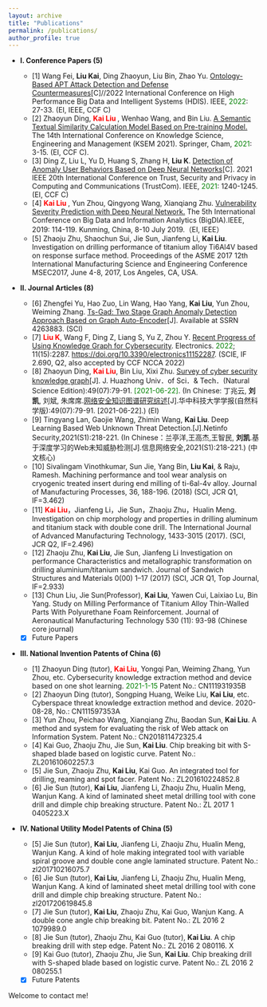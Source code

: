```yaml
---
layout: archive
title: "Publications"
permalink: /publications/
author_profile: true
---
```


<!--{% include base_path %}-->

<!--{% for post in site.publications reversed %}-->
<!--{% include archive-single.html %}-->
<!--{% endfor %}-->



* **I. Conference Papers (5)**
  * [1] Wang Fei, **Liu Kai**, Ding Zhaoyun, Liu Bin, Zhao Yu. [Ontology-Based APT Attack Detection and Defense Countermeasures](https://ieeexplore.ieee.org/document/9991678)[C]//2022 International Conference on High Performance Big Data and Intelligent Systems (HDIS). IEEE, <font color='green'>2022</font>: 27-33. (EI, IEEE, CCF C)
  * [2] Zhaoyun Ding, **<font color='red'> Kai Liu </font>**, Wenhao Wang, and Bin Liu. [A Semantic Textual Similarity Calculation Model Based on Pre-training Model.](https://doi.org/10.1007/978-3-030-82147-0_1) The 14th International Conference on Knowledge Science, Engineering and Management (KSEM 2021). Springer, Cham, <font color='green'>2021</font>: 3-15. (EI, CCF C).
  * [3] Ding Z, Liu L, Yu D, Huang S, Zhang H, **Liu K**. [Detection of Anomaly User Behaviors Based on Deep Neural Networks](https://ieeexplore.ieee.org/document/9724456)[C]. 2021 IEEE 20th International Conference on Trust, Security and Privacy in Computing and Communications (TrustCom). IEEE, <font color='green'>2021</font>: 1240-1245.(EI, CCF C)
  * [4] **<font color='red'> Kai Liu </font>**, Yun Zhou, Qingyong Wang, Xianqiang Zhu. [Vulnerability Severity Prediction with Deep Neural Network.](https://doi.org/10.1109/BigDIA.2019.8802851) The 5th International Conference on Big Data and Information Analytics (BigDIA).IEEE, 2019: 114-119. Kunming, China, 8-10 July 2019.（EI, IEEE）
  * [5] Zhaoju Zhu, Shaochun Sui, Jie Sun, Jianfeng Li, **Kai Liu**. Investigation on drilling performance of titanium alloy Ti6Al4V based on response surface method. Proceedings of the ASME 2017 12th International Manufacturing Science and Engineering Conference MSEC2017, June 4-8, 2017, Los Angeles, CA, USA.

* **II. Journal Articles (8)**
  * [6] Zhengfei Yu, Hao Zuo, Lin Wang, Hao Yang, **Kai Liu**, Yun Zhou, Weiming Zhang. [Ts-Gad: Two Stage Graph Anomaly Detection Approach Based on Graph Auto-Encoder](https://papers.ssrn.com/sol3/papers.cfm?abstract_id=4263883)[J]. Available at SSRN 4263883. (SCI)
  * [7] **<font color='red'>Liu K</font>**, Wang F, Ding Z, Liang S, Yu Z, Zhou Y. [Recent Progress of Using Knowledge Graph for Cybersecurity](https://www.mdpi.com/2079-9292/11/15/2287). Electronics. <font color='green'>2022</font>; 11(15):2287. https://doi.org/10.3390/electronics11152287. (SCIE, IF 2.690, Q2, also accepted by CCF NCCA 2022)
  * [8] Zhaoyun Ding, **<font color='red'>Kai Liu</font>**, Bin Liu, Xixi Zhu. [Survey of cyber security knowledge graph](http://adm.hustxb.com/paper/download?uuid=4c8965ca370334e8b003afb2f07c18b2)[J]. J. Huazhong Univ．of Sci．& Tech．(Natural Science Edition):49(07):79-91. <font color='green'>[2021-06-22]</font>. (In Chinese: 丁兆云, **刘凯**, 刘斌, 朱席席.[网络安全知识图谱研究综述](http://adm.hustxb.com/paper/download?uuid=4c8965ca370334e8b003afb2f07c18b2)[J].华中科技大学学报(自然科学版):49(07):79-91. [2021-06-22].) (EI)
  * [9] Tingyang Lan, Gaojie Wang, Zhimin Wang, **Kai Liu**. Deep Learning Based Web Unknown Threat Detection.[J].Netinfo Security,2021(S1):218-221. (In Chinese：兰亭洋,王高杰,王智民, **刘凯**.基于深度学习的Web未知威胁检测[J].信息网络安全,2021(S1):218-221.) (中文核心)
  * [10] Sivalingam Vinothkumar, Sun Jie, Yang Bin, **Liu Kai**, & Raju, Ramesh. Machining performance and tool wear analysis on cryogenic treated insert during end milling of ti-6al-4v alloy. Journal of Manufacturing Processes, 36, 188-196. (2018) (SCI, JCR Q1, IF=3.462)
  * [11] **<font color='red'>Kai Liu</font>**，Jianfeng Li，Jie Sun，Zhaoju Zhu，Hualin Meng. Investigation on chip morphology and properties in drilling aluminum and titanium stack with double cone drill. The International Journal of Advanced Manufacturing Technology, 1433-3015 (2017). (SCI, JCR Q2, IF=2.496)
  * [12] Zhaoju Zhu, **Kai Liu**, Jie Sun, Jianfeng Li Investigation on performance Characteristics and metallographic transformation on drilling aluminium/titanium sandwich. Journal of Sandwich Structures and Materials 0(00) 1–17 (2017) (SCI, JCR Q1, Top Journal, IF=2.933)
  * [13] Chun Liu, Jie Sun(Professor), **Kai Liu**, Yawen Cui, Laixiao Lu, Bin Yang. Study on Milling Performance of Titanium Alloy Thin-Walled Parts With Polyurethane Foam Reinforcement. Journal of Aeronautical Manufacturing Technology 530 (11): 93-98 (Chinese core journal)
  * [X] Future Papers
* **III. National Invention Patents of China (6)**
  * [1] Zhaoyun Ding (tutor), **<font color='red'>Kai Liu</font>**, Yongqi Pan, Weiming Zhang, Yun Zhou, etc. Cybersecurity knowledge extraction method and device based on one shot learning. <font color='green'>2021-1-15</font> Patent No.: CN111931935B
  * [2] Zhaoyun Ding (tutor), Songping Huang, Weike Liu, **Kai Liu**, etc. Cyberspace threat knowledge extraction method and device. 2020-08-28, No.: CN111597353A
  * [3] Yun Zhou, Peichao Wang, Xianqiang Zhu, Baodan Sun, **Kai Liu**. A method and system for evaluating the risk of Web attack on Information System. Patent No.: CN201811472325.4
  * [4] Kai Guo, Zhaoju Zhu, Jie Sun, **Kai Liu**. Chip breaking bit with S-shaped blade based on logistic curve. Patent No.: ZL201610602257.3
  * [5] Jie Sun, Zhaoju Zhu, **Kai Liu**, Kai Guo. An integrated tool for drilling, reaming and spot facer. Patent No.: ZL201610224852.8
  * [6] Jie Sun (tutor), **Kai Liu**, Jianfeng Li, Zhaoju Zhu, Hualin Meng, Wanjun Kang. A kind of laminated sheet metal drilling tool with cone drill and dimple chip breaking structure. Patent No.: ZL 2017 1 0405223.X
* **IV. National Utility Model Patents of China (5)**
  * [5] Jie Sun (tutor), **Kai Liu**, Jianfeng Li, Zhaoju Zhu, Hualin Meng, Wanjun Kang. A kind of hole making integrated tool with variable spiral groove and double cone angle laminated structure. Patent No.: zl201710216075.7
  * [6] Jie Sun (tutor), **Kai Liu**, Jianfeng Li, Zhaoju Zhu, Hualin Meng, Wanjun Kang. A kind of laminated sheet metal drilling tool with cone drill and dimple chip breaking structure. Patent No.: zl201720619845.8
  * [7] Jie Sun (tutor), **Kai Liu**, Zhaoju Zhu, Kai Guo, Wanjun Kang. A double cone angle chip breaking bit. Patent No.: ZL 2016 2 1079989.0
  * [8] Jie Sun (tutor), Zhaoju Zhu, Kai Guo (tutor), **Kai Liu**. A chip breaking drill with step edge. Patent No.: ZL 2016 2 080116. X
  * [9] Kai Guo (tutor), Zhaoju Zhu, Jie Sun, **Kai Liu**. Chip breaking drill with S-shaped blade based on logistic curve. Patent No.: ZL 2016 2 080255.1
  * [X] Future Patents

Welcome to contact me!
